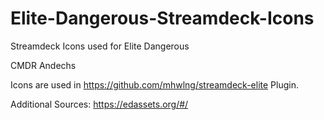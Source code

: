# Elite-Dangerous-Streamdeck-Icons
Streamdeck Icons used for Elite Dangerous

CMDR Andechs


Icons are used in https://github.com/mhwlng/streamdeck-elite Plugin.

Additional Sources:
https://edassets.org/#/
